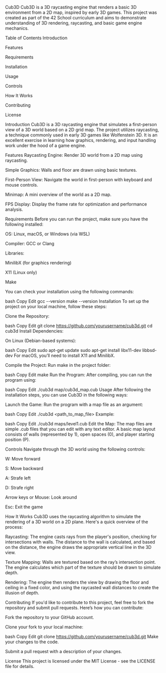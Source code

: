 Cub3D
Cub3D is a 3D raycasting engine that renders a basic 3D environment from a 2D map, inspired by early 3D games. This project was created as part of the 42 School curriculum and aims to demonstrate understanding of 3D rendering, raycasting, and basic game engine mechanics.

Table of Contents
Introduction

Features

Requirements

Installation

Usage

Controls

How It Works

Contributing

License

Introduction
Cub3D is a 3D raycasting engine that simulates a first-person view of a 3D world based on a 2D grid map. The project utilizes raycasting, a technique commonly used in early 3D games like Wolfenstein 3D. It is an excellent exercise in learning how graphics, rendering, and input handling work under the hood of a game engine.

Features
Raycasting Engine: Render 3D world from a 2D map using raycasting.

Simple Graphics: Walls and floor are drawn using basic textures.

First-Person View: Navigate the world in first-person with keyboard and mouse controls.

Minimap: A mini overview of the world as a 2D map.

FPS Display: Display the frame rate for optimization and performance analysis.

Requirements
Before you can run the project, make sure you have the following installed:

OS: Linux, macOS, or Windows (via WSL)

Compiler: GCC or Clang

Libraries:

MinilibX (for graphics rendering)

X11 (Linux only)

Make

You can check your installation using the following commands:

bash
Copy
Edit
gcc --version
make --version
Installation
To set up the project on your local machine, follow these steps:

Clone the Repository:

bash
Copy
Edit
git clone https://github.com/yourusername/cub3d.git
cd cub3d
Install Dependencies:

On Linux (Debian-based systems):

bash
Copy
Edit
sudo apt-get update
sudo apt-get install libx11-dev libbsd-dev
For macOS, you’ll need to install X11 and MinilibX.

Compile the Project: Run make in the project folder:

bash
Copy
Edit
make
Run the Program: After compiling, you can run the program using:

bash
Copy
Edit
./cub3d map/cub3d_map.cub
Usage
After following the installation steps, you can use Cub3D in the following ways:

Launch the Game: Run the program with a map file as an argument:

bash
Copy
Edit
./cub3d <path_to_map_file>
Example:

bash
Copy
Edit
./cub3d maps/level1.cub
Edit the Map:
The map files are simple .cub files that you can edit with any text editor. A basic map layout consists of walls (represented by 1), open spaces (0), and player starting position (P).

Controls
Navigate through the 3D world using the following controls:

W: Move forward

S: Move backward

A: Strafe left

D: Strafe right

Arrow keys or Mouse: Look around

Esc: Exit the game

How It Works
Cub3D uses the raycasting algorithm to simulate the rendering of a 3D world on a 2D plane. Here's a quick overview of the process:

Raycasting:
The engine casts rays from the player's position, checking for intersections with walls. The distance to the wall is calculated, and based on the distance, the engine draws the appropriate vertical line in the 3D view.

Texture Mapping:
Walls are textured based on the ray’s intersection point. The engine calculates which part of the texture should be drawn to simulate depth.

Rendering:
The engine then renders the view by drawing the floor and ceiling in a fixed color, and using the raycasted wall distances to create the illusion of depth.

Contributing
If you'd like to contribute to this project, feel free to fork the repository and submit pull requests. Here’s how you can contribute:

Fork the repository to your GitHub account.

Clone your fork to your local machine:

bash
Copy
Edit
git clone https://github.com/yourusername/cub3d.git
Make your changes to the code.

Submit a pull request with a description of your changes.

License
This project is licensed under the MIT License - see the LICENSE file for details.
